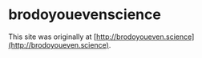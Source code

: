 # brodoyouevenscience

This site was originally at [http://brodoyoueven.science](http://brodoyoueven.science).
